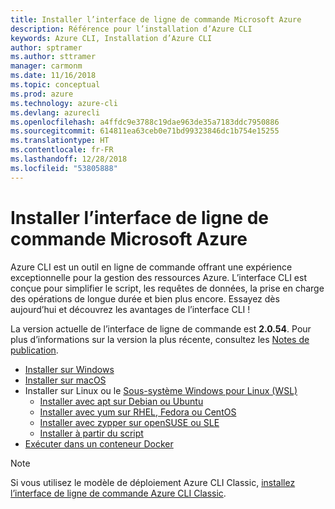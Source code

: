 ```yaml
---
title: Installer l’interface de ligne de commande Microsoft Azure
description: Référence pour l’installation d’Azure CLI
keywords: Azure CLI, Installation d’Azure CLI
author: sptramer
ms.author: sttramer
manager: carmonm
ms.date: 11/16/2018
ms.topic: conceptual
ms.prod: azure
ms.technology: azure-cli
ms.devlang: azurecli
ms.openlocfilehash: a4ffdc9e3788c19dae963de35a7183ddc7950886
ms.sourcegitcommit: 614811ea63ceb0e71bd99323846dc1b754e15255
ms.translationtype: HT
ms.contentlocale: fr-FR
ms.lasthandoff: 12/28/2018
ms.locfileid: "53805888"
---
```

# <a name="install-the-azure-cli"></a>Installer l’interface de ligne de commande Microsoft Azure

Azure CLI est un outil en ligne de commande offrant une expérience exceptionnelle pour la gestion des ressources Azure. L’interface CLI est conçue pour simplifier le script, les requêtes de données, la prise en charge des opérations de longue durée et bien plus encore. Essayez dès aujourd’hui et découvrez les avantages de l’interface CLI !

La version actuelle de l’interface de ligne de commande est __2.0.54__. Pour plus d’informations sur la version la plus récente, consultez les [Notes de publication](release-notes-azure-cli.md).

* [Installer sur Windows](install-azure-cli-windows.md)
* [Installer sur macOS](install-azure-cli-macos.md)
* Installer sur Linux ou le [Sous-système Windows pour Linux (WSL)](/windows/wsl/about)
  * [Installer avec apt sur Debian ou Ubuntu](install-azure-cli-apt.md)
  * [Installer avec yum sur RHEL, Fedora ou CentOS](install-azure-cli-yum.md)
  * [Installer avec zypper sur openSUSE ou SLE](install-azure-cli-zypper.md)
  * [Installer à partir du script](install-azure-cli-linux.md)
* [Exécuter dans un conteneur Docker](run-azure-cli-docker.md)

> [!NOTE]
> Si vous utilisez le modèle de déploiement Azure CLI Classic, [installez l’interface de ligne de commande Azure CLI Classic](install-classic-cli.md).
